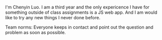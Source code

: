 I'm Chenyin Luo. I am a third year and the only expericence I have for something outside of class assignments is a JS web app. And I am would like to try any new things I never done before. 


Team norms: Everyone keeps in contact and point out the question and problem as soon as possible.